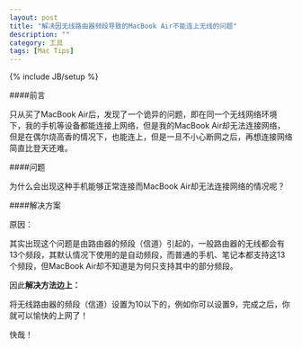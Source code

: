 ```yaml
---
layout: post
title: "解决因无线路由器频段导致的MacBook Air不能连上无线的问题"
description: ""
category: 工具
tags: [Mac Tips]
---
```

{% include JB/setup %}

####前言

只从买了MacBook Air后，发现了一个诡异的问题，即在同一个无线网络环境下，我的手机等设备都能连接上网络，但是我的MacBook Air却无法连接网络，但是在偶尔烧高香的情况下，也能连上，但是一旦不小心断网之后，再想连接网络简直比登天还难。

####问题

为什么会出现这种手机能够正常连接而MacBook Air却无法连接网络的情况呢？


####解决方案

原因：

其实出现这个问题是由路由器的频段（信道）引起的，一般路由器的无线都会有13个频段，其默认情况下使用的是自动频段，而普通的手机、笔记本都支持这13个频段，但MacBook Air却不知道是为何只支持其中的部分频段。

因此**解决方法边上：**

将无线路由器的频段（信道）设置为10以下的，例如你可以设置9，完成之后，你就可以愉快的上网了！

快哉！
